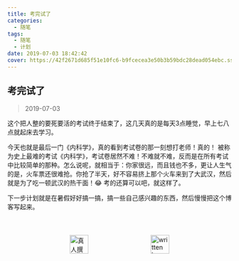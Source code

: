 ```yaml
---
title: 考完试了
categories:
  - 随笔
tags:
  - 随笔
  - 计划
date: 2019-07-03 18:42:42
cover: https://42f2671d685f51e10fc6-b9fcecea3e50b3b59bdc28dead054ebc.ssl.cf5.rackcdn.com/illustrations/exams_g4ow.svg
---
```


## 考完试了

> 2019-07-03

这个把人整的要死要活的考试终于结束了，这几天真的是每天3点睡觉，早上七八点就起床去学习。 

今天也就是最后一门《内科学》，真的看到考试卷的那一刻想打老师！真的！ 被称为史上最难的考试《内科学》，考试卷居然不难！不难就不难，反而是在所有考试中比较简单的那种。怎么说呢，就相当于：你家很远，而且钱也不多，更让人生气的是，火车票还很难抢。你抢了半天，好不容易挤上那个火车来到了大武汉，然后就是为了吃一顿武汉的热干面！😂 考的还算可以吧，就这样了。

下一步计划就是在暑假好好搞一搞，搞一些自己感兴趣的东西，然后慢慢把这个博客写起来。

<div style="display: flex;align-items: center;justify-content: space-evenly;padding-top: 40px;">
  <img src="https://raw.githubusercontent.com/L1cardo/l1cardo.github.io/blog/themes/butterfly/source/img/notbyai_cn.png" alt="真人撰写" style="height: 42px;">
  <img src="https://raw.githubusercontent.com/L1cardo/l1cardo.github.io/blog/themes/butterfly/source/img/notbyai_en.png" alt="written by human" style="height: 42px;">
</div>